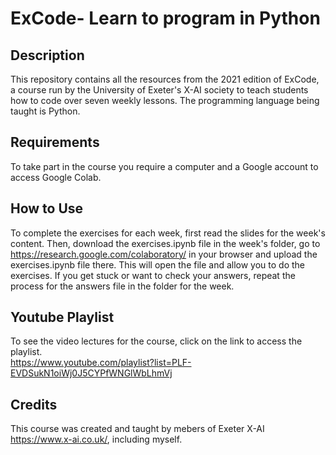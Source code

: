 # ExCode- Learn to program in Python

Description
-------------

 This repository contains all the resources from the 2021 edition of ExCode, a course run by the University of Exeter's X-AI society to teach students how to code over seven weekly lessons. The programming language being taught is Python.  
 
 Requirements
 -------------
 To take part in the course you require a computer and a Google account to access Google Colab.  
 
 How to Use
 ----------
 To complete the exercises for each week, first read the slides for the week's content. Then, download the exercises.ipynb file in the week's folder, go to https://research.google.com/colaboratory/ in your browser and upload the exercises.ipynb file there. This will open the file and allow you to do the exercises. If you get stuck or want to check your answers, repeat the process for the answers file in the folder for the week.  
 
 Youtube Playlist
 ----------------
 To see the video lectures for the course, click on the link to access the playlist.  
 https://www.youtube.com/playlist?list=PLF-EVDSukN1oiWj0J5CYPfWNGlWbLhmVj

Credits
--------
This course was created and taught by mebers of Exeter X-AI https://www.x-ai.co.uk/, including myself.
